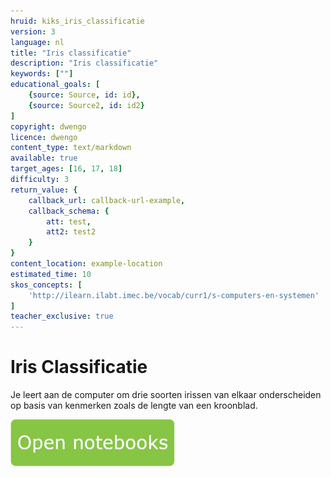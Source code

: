 ```yaml
---
hruid: kiks_iris_classificatie
version: 3
language: nl
title: "Iris classificatie"
description: "Iris classificatie"
keywords: [""]
educational_goals: [
    {source: Source, id: id}, 
    {source: Source2, id: id2}
]
copyright: dwengo
licence: dwengo
content_type: text/markdown
available: true
target_ages: [16, 17, 18]
difficulty: 3
return_value: {
    callback_url: callback-url-example,
    callback_schema: {
        att: test,
        att2: test2
    }
}
content_location: example-location
estimated_time: 10
skos_concepts: [
    'http://ilearn.ilabt.imec.be/vocab/curr1/s-computers-en-systemen'
]
teacher_exclusive: true
---
```


# Iris Classificatie
Je leert aan de computer om drie soorten irissen van elkaar onderscheiden op basis van kenmerken zoals de lengte van een kroonblad. 

[![](embed/Knop.png "Knop")](https://kiks.ilabt.imec.be/jupyterhub/?id=1801 "Iris classificatie")

